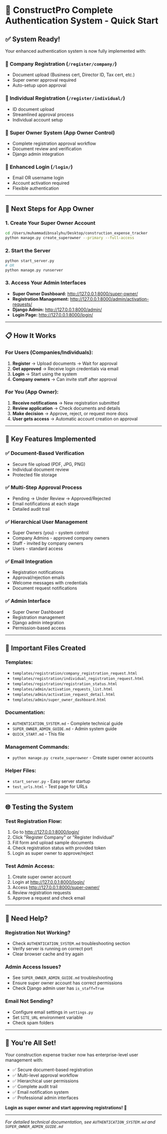 # 🚀 ConstructPro Complete Authentication System - Quick Start

## ✅ **System Ready!**

Your enhanced authentication system is now fully implemented with:

### 🏢 **Company Registration** (`/register/company/`)
- Document upload (Business cert, Director ID, Tax cert, etc.)
- Super owner approval required
- Auto-setup upon approval

### 👤 **Individual Registration** (`/register/individual/`)  
- ID document upload
- Streamlined approval process
- Individual account setup

### 👑 **Super Owner System** (App Owner Control)
- Complete registration approval workflow
- Document review and verification
- Django admin integration

### 🔐 **Enhanced Login** (`/login/`)
- Email OR username login
- Account activation required
- Flexible authentication

---

## 🎯 **Next Steps for App Owner**

### 1. Create Your Super Owner Account
```bash
cd /Users/muhammadibnsalyhu/Desktop/construction_expense_tracker
python manage.py create_superowner --primary --full-access
```

### 2. Start the Server
```bash
python start_server.py
# OR
python manage.py runserver
```

### 3. Access Your Admin Interfaces
- **Super Owner Dashboard:** http://127.0.0.1:8000/super-owner/
- **Registration Management:** http://127.0.0.1:8000/admin/activation-requests/
- **Django Admin:** http://127.0.0.1:8000/admin/
- **Login Page:** http://127.0.0.1:8000/login/

---

## 📋 **How It Works**

### For Users (Companies/Individuals):
1. **Register** → Upload documents → Wait for approval
2. **Get approved** → Receive login credentials via email  
3. **Login** → Start using the system
4. **Company owners** → Can invite staff after approval

### For You (App Owner):
1. **Receive notifications** → New registration submitted
2. **Review application** → Check documents and details
3. **Make decision** → Approve, reject, or request more docs
4. **User gets access** → Automatic account creation on approval

---

## 🔧 **Key Features Implemented**

### ✅ **Document-Based Verification**
- Secure file upload (PDF, JPG, PNG)
- Individual document review
- Protected file storage

### ✅ **Multi-Step Approval Process**  
- Pending → Under Review → Approved/Rejected
- Email notifications at each stage
- Detailed audit trail

### ✅ **Hierarchical User Management**
- Super Owners (you) - system control
- Company Admins - approved company owners
- Staff - invited by company owners
- Users - standard access

### ✅ **Email Integration**
- Registration notifications
- Approval/rejection emails  
- Welcome messages with credentials
- Document request notifications

### ✅ **Admin Interface**
- Super Owner Dashboard
- Registration management
- Django admin integration
- Permission-based access

---

## 📁 **Important Files Created**

### **Templates:**
- `templates/registration/company_registration_request.html`
- `templates/registration/individual_registration_request.html`
- `templates/registration/registration_status.html`
- `templates/admin/activation_requests_list.html`
- `templates/admin/activation_request_detail.html`
- `templates/admin/super_owner_dashboard.html`

### **Documentation:**
- `AUTHENTICATION_SYSTEM.md` - Complete technical guide
- `SUPER_OWNER_ADMIN_GUIDE.md` - Admin system guide
- `QUICK_START.md` - This file

### **Management Commands:**
- `python manage.py create_superowner` - Create super owner accounts

### **Helper Files:**
- `start_server.py` - Easy server startup
- `test_urls.html` - Test page for URLs

---

## 🌐 **Testing the System**

### Test Registration Flow:
1. Go to http://127.0.0.1:8000/login/
2. Click "Register Company" or "Register Individual"
3. Fill form and upload sample documents
4. Check registration status with provided token
5. Login as super owner to approve/reject

### Test Admin Access:
1. Create super owner account
2. Login at http://127.0.0.1:8000/login/
3. Access http://127.0.0.1:8000/super-owner/
4. Review registration requests
5. Approve a request and check email

---

## 🚨 **Need Help?**

### Registration Not Working?
- Check `AUTHENTICATION_SYSTEM.md` troubleshooting section
- Verify server is running on correct port
- Clear browser cache and try again

### Admin Access Issues?
- See `SUPER_OWNER_ADMIN_GUIDE.md` troubleshooting
- Ensure super owner account has correct permissions
- Check Django admin user has `is_staff=True`

### Email Not Sending?
- Configure email settings in `settings.py`
- Set `SITE_URL` environment variable
- Check spam folders

---

## 🎉 **You're All Set!**

Your construction expense tracker now has enterprise-level user management with:

- ✅ Secure document-based registration
- ✅ Multi-level approval workflow  
- ✅ Hierarchical user permissions
- ✅ Complete audit trail
- ✅ Email notification system
- ✅ Professional admin interfaces

**Login as super owner and start approving registrations!** 👑

---

*For detailed technical documentation, see `AUTHENTICATION_SYSTEM.md` and `SUPER_OWNER_ADMIN_GUIDE.md`*
